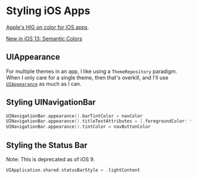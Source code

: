 # Styling iOS Apps

[Apple's HIG on color for iOS apps](https://developer.apple.com/design/human-interface-guidelines/ios/visual-design/color/).

[New in iOS 13: Semantic Colors](https://developer.apple.com/documentation/uikit/uicolor/ui_element_colors)

## UIAppearance

For multiple themes in an app, I like using a `ThemeRepository` paradigm. When I only care for a single theme, then that's overkill, and I'll use [`UIAppearance`](https://developer.apple.com/documentation/uikit/uiappearance) as much as I can.

## Styling UINavigationBar

```swift
UINavigationBar.appearance().barTintColor = navColor
UINavigationBar.appearance().titleTextAttributes = [.foregroundColor: textColor]
UINavigationBar.appearance().tintColor = navButtonColor
```

## Styling the Status Bar

Note: This is deprecated as of iOS 9.

```swift
UIApplication.shared.statusBarStyle = .lightContent
```
